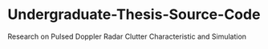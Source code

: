 # Undergraduate-Thesis-Source-Code
Research on Pulsed Doppler Radar Clutter Characteristic and Simulation
